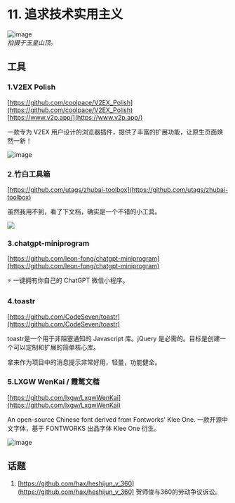 # 11. 追求技术实用主义

![image](https://cdn.staticaly.com/gh/lovezsh/pic-cdn@main/20230418/image.3db6uxqkx0e0.webp)  
*拍摄于玉皇山顶。*

## 工具

### 1.V2EX Polish
[https://github.com/coolpace/V2EX_Polish](https://github.com/coolpace/V2EX_Polish)  
[https://www.v2p.app/](https://www.v2p.app/)

一款专为 V2EX 用户设计的浏览器插件，提供了丰富的扩展功能，让原生页面焕然一新！

![image](https://cdn.staticaly.com/gh/lovezsh/pic-cdn@main/20230418/image.4vmvru394su0.webp)

### 2.竹白工具箱
[https://github.com/utags/zhubai-toolbox](https://github.com/utags/zhubai-toolbox)

虽然我用不到，看了下文档，确实是一个不错的小工具。

![](https://cdn.staticaly.com/gh/lovezsh/pic-cdn@main/20230417/image.6nb0xvp9k1g0.webp)

### 3.chatgpt-miniprogram
[https://github.com/leon-fong/chatgpt-miniprogram](https://github.com/leon-fong/chatgpt-miniprogram)

⚡️ 一键拥有你自己的 ChatGPT 微信小程序。

### 4.toastr
[https://github.com/CodeSeven/toastr](https://github.com/CodeSeven/toastr)

toastr是一个用于非阻塞通知的 Javascript 库。jQuery 是必需的。目标是创建一个可以定制和扩展的简单核心库。

拿来作为项目中的消息提示非常好用，轻量，功能健全。

### 5.LXGW WenKai / 霞鹜文楷
[https://github.com/lxgw/LxgwWenKai](https://github.com/lxgw/LxgwWenKai)

An open-source Chinese font derived from Fontworks' Klee One. 一款开源中文字体，基于 FONTWORKS 出品字体 Klee One 衍生。

![image](https://cdn.staticaly.com/gh/lovezsh/pic-cdn@main/20230421/image.4k8dwgm387w0.webp)


## 话题

1. [https://github.com/hax/heshijun_v_360](https://github.com/hax/heshijun_v_360)  贺师俊与360的劳动争议诉讼。
